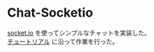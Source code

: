 # Chat-Socketio

[socket.io](https://socket.io/) を使ってシンプルなチャットを実装した。  
[チュートリアル](https://socket.io/get-started/chat) に沿って作業を行った。